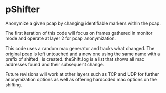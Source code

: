 # pShifter
Anonymize a given pcap by changing identifiable markers within the pcap.

The first iteration of this code will focus on frames gathered in monitor mode
and operate at layer 2 for pcap anonymization.

This code uses a random mac generator and tracks what changed.  The original
pcap is left untouched and a new one using the same name with a prefix of
shifted_ is created.  theShift.log is a list that shows all mac addresses found
and their subsequent change.

Future revisions will work at other layers such as TCP and UDP for further
anonymization options as well as offering hardcoded mac options on the shifting.
